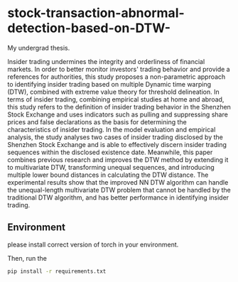 # stock-transaction-abnormal-detection-based-on-DTW-
My undergrad thesis.

Insider trading undermines the integrity and orderliness of financial markets. In order to better monitor investors' trading behavior and provide a references for authorities, this study proposes a non-parametric approach to identifying insider trading based on multiple Dynamic time warping (DTW), combined with extreme value theory for threshold delineation. In terms of insider trading, combining empirical studies at home and abroad, this study refers to the definition of insider trading behavior in the Shenzhen Stock Exchange and uses indicators such as pulling and suppressing share prices and false declarations as the basis for determining the characteristics of insider trading. In the model evaluation and empirical analysis, the study analyses two cases of insider trading disclosed by the Shenzhen Stock Exchange and is able to effectively discern insider trading sequences within the disclosed existence date. Meanwhile, this paper combines previous research and improves the DTW method by extending it to multivariate DTW, transforming unequal sequences, and introducing multiple lower bound distances in calculating the DTW distance. The experimental results show that the improved NN DTW algorithm can handle the unequal-length multivariate DTW problem that cannot be handled by the traditional DTW algorithm, and has better performance in identifying insider trading.

## Environment

please install correct version of torch in your environment.

Then, run the

```bash
pip install -r requirements.txt
```


